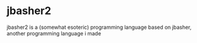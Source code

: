 # jbasher2
jbasher2 is a (somewhat esoteric) programming language based on jbasher, another programming language i made
